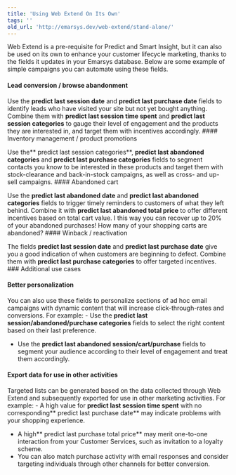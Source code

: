 ```yaml
---
title: 'Using Web Extend On Its Own'
tags: ''
old_url: 'http://emarsys.dev/web-extend/stand-alone/'
---
```


Web Extend is a pre-requisite for Predict and Smart Insight, but it can also be used on its own to enhance your customer lifecycle marketing, thanks to the fields it updates in your Emarsys database. Below are some example of simple campaigns you can automate using these fields.

#### Lead conversion / browse abandonment

 Use the **predict last session date** and **predict last purchase date** fields to identify leads who have visited your site but not yet bought anything. Combine them with **predict last session time spent** and **predict last session categories** to gauge their level of engagement and the products they are interested in, and target them with incentives accordingly. #### Inventory management / product promotions

 Use the** predict last session categories**, **predict last abandoned categories** and **predict last purchase categories** fields to segment contacts you know to be interested in these products and target them with stock-clearance and back-in-stock campaigns, as well as cross- and up-sell campaigns. #### Abandoned cart

 Use the **predict last abandoned date** and **predict last abandoned categories** fields to trigger timely reminders to customers of what they left behind. Combine it with **predict last abandoned total price** to offer different incentives based on total cart value. I this way you can recover up to 20% of your abandoned purchases! How many of your shopping carts are abandoned? #### Winback / reactivation

 The fields **predict last session date** and **predict last purchase date** give you a good indication of when customers are beginning to defect. Combine them with **predict last purchase categories** to offer targeted incentives. ### Additional use cases

#### Better personalization

 You can also use these fields to personalize sections of ad hoc email campaigns with dynamic content that will increase click-through-rates and conversions. For example: - Use the **predict last session/abandoned/purchase categories** fields to select the right content based on their last preference.
- Use the **predict last abandoned session/cart/purchase** fields to segment your audience according to their level of engagement and treat them accordingly.

#### Export data for use in other activities

 Targeted lists can be generated based on the data collected through Web Extend and subsequently exported for use in other marketing activities. For example: - A high value for **predict last session time spent** with no corresponding** predict last purchase date** may indicate problems with your shopping experience.
- A high** predict last purchase total price** may merit one-to-one interaction from your Customer Services, such as invitation to a loyalty scheme.
- You can also match purchase activity with email responses and consider targeting individuals through other channels for better conversion.